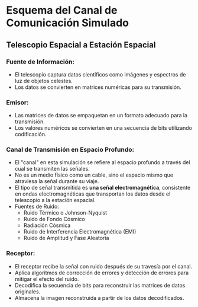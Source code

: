 # Esquema del Canal de Comunicación Simulado

## Telescopio Espacial a Estación Espacial

### Fuente de Información:
- El telescopio captura datos científicos como imágenes y espectros de luz de objetos celestes.
- Los datos se convierten en matrices numéricas para su transmisión.

### Emisor:
- Las matrices de datos se empaquetan en un formato adecuado para la transmisión.
- Los valores numéricos se convierten en una secuencia de bits utilizando codificación.

### Canal de Transmisión en Espacio Profundo:
- El "canal" en esta simulación se refiere al espacio profundo a través del cual se transmiten las señales.
- No es un medio físico como un cable, sino el espacio mismo que atraviesa la señal durante su viaje.
- El tipo de señal transmitida es **una señal electromagnética**, consistente en ondas electromagnéticas que transportan los datos desde el telescopio a la estación espacial.
- Fuentes de Ruido:
  - Ruido Térmico o Johnson-Nyquist
  - Ruido de Fondo Cósmico
  - Radiación Cósmica
  - Ruido de Interferencia Electromagnética (EMI)
  - Ruido de Amplitud y Fase Aleatoria

### Receptor:
- El receptor recibe la señal con ruido después de su travesía por el canal.
- Aplica algoritmos de corrección de errores y detección de errores para mitigar el efecto del ruido.
- Decodifica la secuencia de bits para reconstruir las matrices de datos originales.
- Almacena la imagen reconstruida a partir de los datos decodificados.

